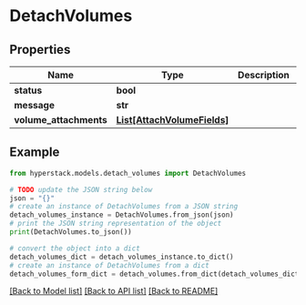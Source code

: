 # DetachVolumes


## Properties

Name | Type | Description | Notes
------------ | ------------- | ------------- | -------------
**status** | **bool** |  | [optional] 
**message** | **str** |  | [optional] 
**volume_attachments** | [**List[AttachVolumeFields]**](AttachVolumeFields.md) |  | [optional] 

## Example

```python
from hyperstack.models.detach_volumes import DetachVolumes

# TODO update the JSON string below
json = "{}"
# create an instance of DetachVolumes from a JSON string
detach_volumes_instance = DetachVolumes.from_json(json)
# print the JSON string representation of the object
print(DetachVolumes.to_json())

# convert the object into a dict
detach_volumes_dict = detach_volumes_instance.to_dict()
# create an instance of DetachVolumes from a dict
detach_volumes_form_dict = detach_volumes.from_dict(detach_volumes_dict)
```
[[Back to Model list]](../README.md#documentation-for-models) [[Back to API list]](../README.md#documentation-for-api-endpoints) [[Back to README]](../README.md)


